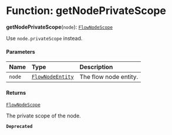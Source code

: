 # Function: getNodePrivateScope

**getNodePrivateScope**(`node`): [`FlowNodeScope`](/auto-docs/free-layout-editor/interfaces/FlowNodeScope.md)

Use `node.privateScope` instead.

#### Parameters

| Name | Type | Description |
| :------ | :------ | :------ |
| `node` | [`FlowNodeEntity`](/auto-docs/free-layout-editor/classes/FlowNodeEntity-1.md) | The flow node entity. |

#### Returns

[`FlowNodeScope`](/auto-docs/free-layout-editor/interfaces/FlowNodeScope.md)

The private scope of the node.

**`Deprecated`**
